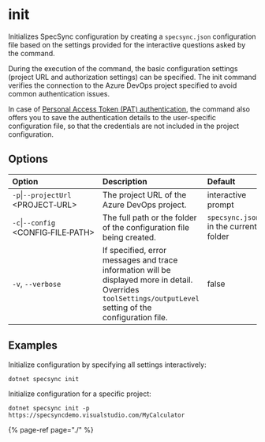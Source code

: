 # init

Initializes SpecSync configuration by creating a `specsync.json` configuration file based on the settings provided for the interactive questions asked by the command.

During the execution of the command, the basic configuration settings \(project URL and authorization settings\) can be specified. The init command verifies the connection to the Azure DevOps project specified to avoid common authentication issues.

In case of [Personal Access Token \(PAT\) authentication](../../features/general-features/server-authentication-options.md), the command also offers you to save the authentication details to the user-specific configuration file, so that the credentials are not included in the project configuration.

## Options

| Option | Description | Default |
| :--- | :--- | :--- |
| `-p`\|`--projectUrl` &lt;PROJECT‑URL&gt; | The project URL of the Azure DevOps project. | interactive prompt |
| `-c`\|`--config` &lt;CONFIG‑FILE‑PATH&gt; | The full path or the folder of the configuration file being created. | `specsync.json` in the current folder |
| `-v`, `--verbose` | If specified, error messages and trace information will be displayed more in detail. Overrides `toolSettings/outputLevel` setting of the configuration file. | false |

## Examples

Initialize configuration by specifying all settings interactively:

```text
dotnet specsync init
```

Initialize configuration for a specific project:

```text
dotnet specsync init -p https://specsyncdemo.visualstudio.com/MyCalculator
```

{% page-ref page="./" %}

